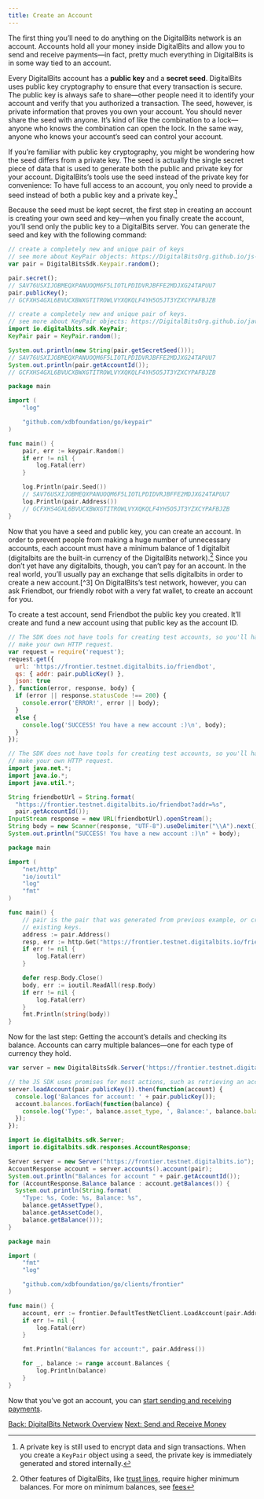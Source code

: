```yaml
---
title: Create an Account
---
```


The first thing you’ll need to do anything on the DigitalBits network is an account. Accounts hold all your money inside DigitalBits and allow you to send and receive payments—in fact, pretty much everything in DigitalBits is in some way tied to an account.

Every DigitalBits account has a **public key** and a **secret seed**. DigitalBits uses public key cryptography to ensure that every transaction is secure. The public key is always safe to share—other people need it to identify your account and verify that you authorized a transaction. The seed, however, is private information that proves you own your account. You should never share the seed with anyone. It’s kind of like the combination to a lock—anyone who knows the combination can open the lock. In the same way, anyone who knows your account’s seed can control your account.

If you’re familiar with public key cryptography, you might be wondering how the seed differs from a private key. The seed is actually the single secret piece of data that is used to generate both the public and private key for your account. DigitalBits’s tools use the seed instead of the private key for convenience: To have full access to an account, you only need to provide a seed instead of both a public key and a private key.[^1]

Because the seed must be kept secret, the first step in creating an account is creating your own seed and key—when you finally create the account, you’ll send only the public key to a DigitalBits server. You can generate the seed and key with the following command:

<code-example name="Generating Keys">

```js
// create a completely new and unique pair of keys
// see more about KeyPair objects: https://DigitalBitsOrg.github.io/js-digitalbits-sdk/Keypair.html
var pair = DigitalBitsSdk.Keypair.random();

pair.secret();
// SAV76USXIJOBMEQXPANUOQM6F5LIOTLPDIDVRJBFFE2MDJXG24TAPUU7
pair.publicKey();
// GCFXHS4GXL6BVUCXBWXGTITROWLVYXQKQLF4YH5O5JT3YZXCYPAFBJZB
```

```java
// create a completely new and unique pair of keys.
// see more about KeyPair objects: https://DigitalBitsOrg.github.io/java-digitalbits-sdk/org/DigitalBitsOrg/sdk/KeyPair.html
import io.digitalbits.sdk.KeyPair;
KeyPair pair = KeyPair.random();

System.out.println(new String(pair.getSecretSeed()));
// SAV76USXIJOBMEQXPANUOQM6F5LIOTLPDIDVRJBFFE2MDJXG24TAPUU7
System.out.println(pair.getAccountId());
// GCFXHS4GXL6BVUCXBWXGTITROWLVYXQKQLF4YH5O5JT3YZXCYPAFBJZB
```

```go
package main

import (
	"log"

	"github.com/xdbfoundation/go/keypair"
)

func main() {
	pair, err := keypair.Random()
	if err != nil {
		log.Fatal(err)
	}

	log.Println(pair.Seed())
	// SAV76USXIJOBMEQXPANUOQM6F5LIOTLPDIDVRJBFFE2MDJXG24TAPUU7
	log.Println(pair.Address())
	// GCFXHS4GXL6BVUCXBWXGTITROWLVYXQKQLF4YH5O5JT3YZXCYPAFBJZB
}
```

</code-example>

Now that you have a seed and public key, you can create an account. In order to prevent people from making a huge number of unnecessary accounts, each account must have a minimum balance of 1 digitalbit (digitalbits are the built-in currency of the DigitalBits network).[^2] Since you don’t yet have any digitalbits, though, you can’t pay for an account. In the real world, you’ll usually pay an exchange that sells digitalbits in order to create a new account.[^3] On DigitalBits’s test network, however, you can ask Friendbot, our friendly robot with a very fat wallet, to create an account for you.

To create a test account, send Friendbot the public key you created. It’ll create and fund a new account using that public key as the account ID.

<code-example name="Creating a test account">

```js
// The SDK does not have tools for creating test accounts, so you'll have to
// make your own HTTP request.
var request = require('request');
request.get({
  url: 'https://frontier.testnet.digitalbits.io/friendbot',
  qs: { addr: pair.publicKey() },
  json: true
}, function(error, response, body) {
  if (error || response.statusCode !== 200) {
    console.error('ERROR!', error || body);
  }
  else {
    console.log('SUCCESS! You have a new account :)\n', body);
  }
});
```

```java
// The SDK does not have tools for creating test accounts, so you'll have to
// make your own HTTP request.
import java.net.*;
import java.io.*;
import java.util.*;

String friendbotUrl = String.format(
  "https://frontier.testnet.digitalbits.io/friendbot?addr=%s",
  pair.getAccountId());
InputStream response = new URL(friendbotUrl).openStream();
String body = new Scanner(response, "UTF-8").useDelimiter("\\A").next();
System.out.println("SUCCESS! You have a new account :)\n" + body);
```

```go
package main

import (
	"net/http"
	"io/ioutil"
	"log"
	"fmt"
)

func main() {
	// pair is the pair that was generated from previous example, or create a pair based on 
	// existing keys.
	address := pair.Address()
	resp, err := http.Get("https://frontier.testnet.digitalbits.io/friendbot?addr=" + address)
	if err != nil {
		log.Fatal(err)
	}

	defer resp.Body.Close()
	body, err := ioutil.ReadAll(resp.Body)
	if err != nil {
		log.Fatal(err)
	}
	fmt.Println(string(body))
}
```

</code-example>

Now for the last step: Getting the account’s details and checking its balance. Accounts can carry multiple balances—one for each type of currency they hold.

<code-example name="Getting account details">

```js
var server = new DigitalBitsSdk.Server('https://frontier.testnet.digitalbits.io');

// the JS SDK uses promises for most actions, such as retrieving an account
server.loadAccount(pair.publicKey()).then(function(account) {
  console.log('Balances for account: ' + pair.publicKey());
  account.balances.forEach(function(balance) {
    console.log('Type:', balance.asset_type, ', Balance:', balance.balance);
  });
});
```

```java
import io.digitalbits.sdk.Server;
import io.digitalbits.sdk.responses.AccountResponse;

Server server = new Server("https://frontier.testnet.digitalbits.io");
AccountResponse account = server.accounts().account(pair);
System.out.println("Balances for account " + pair.getAccountId());
for (AccountResponse.Balance balance : account.getBalances()) {
  System.out.println(String.format(
    "Type: %s, Code: %s, Balance: %s",
    balance.getAssetType(),
    balance.getAssetCode(),
    balance.getBalance()));
}
```

```go
package main

import (
	"fmt"
	"log"

	"github.com/xdbfoundation/go/clients/frontier"
)

func main() {
	account, err := frontier.DefaultTestNetClient.LoadAccount(pair.Address())
	if err != nil {
		log.Fatal(err)
	}

	fmt.Println("Balances for account:", pair.Address())

	for _, balance := range account.Balances {
		log.Println(balance)
	}
}
```

</code-example>

Now that you’ve got an account, you can [start sending and receiving payments](https://github.com/xdbfoundation/docs/blob/master/guides/get-started/transactions.md).

<div class="sequence-navigation">
  <a class="button button--previous" href="index.html">Back: DigitalBits Network Overview</a>
  <a class="button button--next" href="transactions.html">Next: Send and Receive Money</a>
</div>


[^1]: A private key is still used to encrypt data and sign transactions. When you create a `KeyPair` object using a seed, the private key is immediately generated and stored internally.

[^2]: Other features of DigitalBits, like [trust lines](https://github.com/xdbfoundation/docs/blob/master/guides/concepts/assets.md#trustlines), require higher minimum balances. For more on minimum balances, see [fees](https://github.com/xdbfoundation/docs/blob/master/guides/concepts/fees.md#minimum-account-balance)


